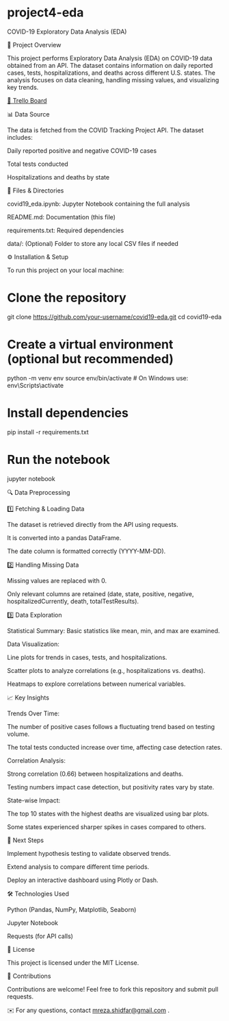 # project4-eda

COVID-19 Exploratory Data Analysis (EDA)

📌 Project Overview

This project performs Exploratory Data Analysis (EDA) on COVID-19 data obtained from an API. The dataset contains information on daily reported cases, tests, hospitalizations, and deaths across different U.S. states. The analysis focuses on data cleaning, handling missing values, and visualizing key trends.

[🔗 Trello Board](https://trello.com/b/5LNZiRo7/eda-machine-learning)


📊 Data Source

The data is fetched from the COVID Tracking Project API. The dataset includes:

Daily reported positive and negative COVID-19 cases

Total tests conducted

Hospitalizations and deaths by state

📂 Files & Directories

covid19_eda.ipynb: Jupyter Notebook containing the full analysis

README.md: Documentation (this file)

requirements.txt: Required dependencies

data/: (Optional) Folder to store any local CSV files if needed

⚙️ Installation & Setup

To run this project on your local machine:

# Clone the repository
git clone https://github.com/your-username/covid19-eda.git
cd covid19-eda

# Create a virtual environment (optional but recommended)
python -m venv env
source env/bin/activate  # On Windows use: env\Scripts\activate

# Install dependencies
pip install -r requirements.txt

# Run the notebook
jupyter notebook

🔍 Data Preprocessing

1️⃣ Fetching & Loading Data

The dataset is retrieved directly from the API using requests.

It is converted into a pandas DataFrame.

The date column is formatted correctly (YYYY-MM-DD).

2️⃣ Handling Missing Data

Missing values are replaced with 0.

Only relevant columns are retained (date, state, positive, negative, hospitalizedCurrently, death, totalTestResults).

3️⃣ Data Exploration

Statistical Summary: Basic statistics like mean, min, and max are examined.

Data Visualization:

Line plots for trends in cases, tests, and hospitalizations.

Scatter plots to analyze correlations (e.g., hospitalizations vs. deaths).

Heatmaps to explore correlations between numerical variables.

📈 Key Insights

Trends Over Time:

The number of positive cases follows a fluctuating trend based on testing volume.

The total tests conducted increase over time, affecting case detection rates.

Correlation Analysis:

Strong correlation (0.66) between hospitalizations and deaths.

Testing numbers impact case detection, but positivity rates vary by state.

State-wise Impact:

The top 10 states with the highest deaths are visualized using bar plots.

Some states experienced sharper spikes in cases compared to others.

📌 Next Steps

Implement hypothesis testing to validate observed trends.

Extend analysis to compare different time periods.

Deploy an interactive dashboard using Plotly or Dash.

🛠 Technologies Used

Python (Pandas, NumPy, Matplotlib, Seaborn)

Jupyter Notebook

Requests (for API calls)

📜 License

This project is licensed under the MIT License.

🤝 Contributions

Contributions are welcome! Feel free to fork this repository and submit pull requests.

✉️ For any questions, contact mreza.shidfar@gmail.com .

